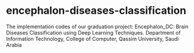 # encephalon-diseases-classification
The implementation codes of our graduation project: Encephalon_DC: Brain Diseases Classification using Deep Learning Techniques. Department of Information Technology, College of Computer, Qassim University, Saudi Arabia
